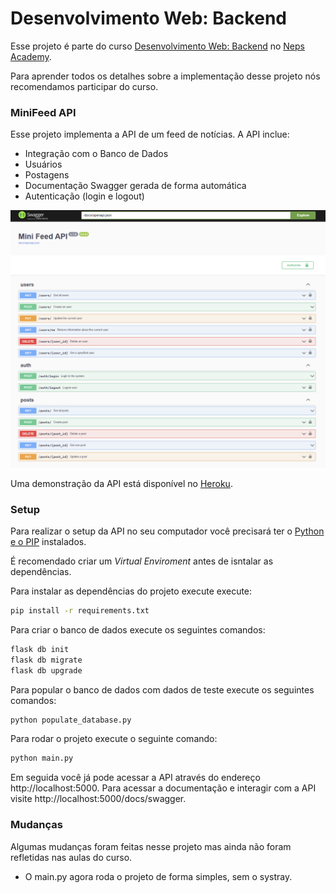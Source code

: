 # Desenvolvimento Web: Backend

Esse projeto é parte do curso [Desenvolvimento Web: Backend](https://neps.academy/br/course/desenvolvimento-web:-backend) no [Neps Academy](https://neps.academy/br).

Para aprender todos os detalhes sobre a implementação desse projeto nós recomendamos participar do curso.

### MiniFeed API

Esse projeto implementa a API de um feed de notícias. A API inclue:

- Integração com o Banco de Dados
- Usuários
- Postagens
- Documentação Swagger gerada de forma automática
- Autenticação (login e logout)

![Swagger Documentation](images/swagger.png)

Uma demonstração da API está disponível no [Heroku](https://guide-flask.herokuapp.com/docs/swagger).

### Setup

Para realizar o setup da API no seu computador você precisará ter o [Python e o PIP](https://www.python.org/downloads/) instalados.

É recomendado criar um _Virtual Enviroment_ antes de isntalar as dependências.

Para instalar as dependências do projeto execute execute:

```bash
pip install -r requirements.txt
```

Para criar o banco de dados execute os seguintes comandos:

```bash
flask db init
flask db migrate
flask db upgrade
```

Para popular o banco de dados com dados de teste execute os seguintes comandos:

```bash
python populate_database.py
```

Para rodar o projeto execute o seguinte comando:

```bash
python main.py
```

Em seguida você já pode acessar a API através do endereço http://localhost:5000. Para acessar a documentação e interagir com a API visite http://localhost:5000/docs/swagger.

### Mudanças

Algumas mudanças foram feitas nesse projeto mas ainda não foram refletidas nas aulas do curso.

- O main.py agora roda o projeto de forma simples, sem o systray.
